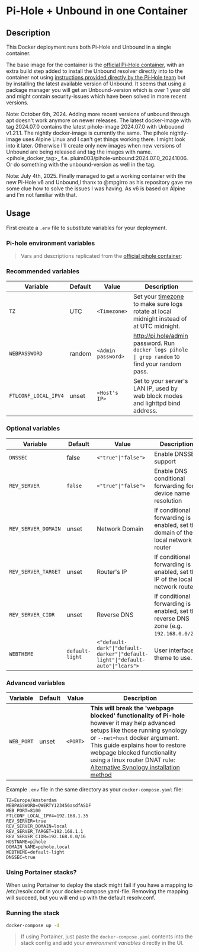 # Pi-Hole + Unbound in one Container

## Description

This Docker deployment runs both Pi-Hole and Unbound in a single container.

The base image for the container is the [official Pi-Hole container](https://hub.docker.com/r/pihole/pihole), with an extra build step added to install the Unbound resolver directly into to the container not using [instructions provided directly by the Pi-Hole team](https://docs.pi-hole.net/guides/unbound/) but by installing the latest available version of Unbound. It seems that using a package manager you will get an Unbound-version which is over 1 year old and might contain security-issues which have been solved in more recent versions.

Note: October 6th, 2024. Adding more recent versions of unbound through apt doesn't work anymore on newer releases. The latest docker-image with tag 2024.07.0 contains the latest pihole-image 2024.07.0 with Unbouond v1.21.1. 
The nightly docker-image is currently the same. The pihole nightly-image uses Alpine Linux and I can't get things working there. I might look into it later. Otherwise I'll create only new images when new versions of Unbound are being released and tag the images with name.<pihole_docker_tag>_<date> f.e. pluim003/pihole-unbound:2024.07.0_20241006. Or do something with the unbound-version as well in the tag.

Note: July 4th, 2025. Finally managed to get a working container with the new Pi-Hole v6 and Unbound,l thanx to @mpgirro as his repository gave me some clue how to solve the issues I was having. As v6 is based on Alpine and I'm not familiar with that.
## Usage

First create a `.env` file to substitute variables for your deployment.

### Pi-hole environment variables

> Vars and descriptions replicated from the [official pihole container](https://github.com/pi-hole/docker-pi-hole/#environment-variables):

### Recommended variables

| Variable | Default | Value | Description |
| -------- | ------- | ----- | ---------- |
| `TZ` | UTC | `<Timezone>` | Set your [timezone](https://en.wikipedia.org/wiki/List_of_tz_database_time_zones) to make sure logs rotate at local midnight instead of at UTC midnight.
| `WEBPASSWORD` | random | `<Admin password>` | http://pi.hole/admin password. Run `docker logs pihole \| grep random` to find your random pass.
| `FTLCONF_LOCAL_IPV4` | unset | `<Host's IP>` | Set to your server's LAN IP, used by web block modes and lighttpd bind address.

### Optional variables

| Variable | Default | Value | Description |
| -------- | ------- | ----- | ---------- |
| `DNSSEC` | 	false  |	`<"true"\|"false">` | Enable DNSSEC support
| `REV_SERVER` | `false` | `<"true"\|"false">` | Enable DNS conditional forwarding for device name resolution |
| `REV_SERVER_DOMAIN` | unset | Network Domain | If conditional forwarding is enabled, set the domain of the local network router |
| `REV_SERVER_TARGET` | unset | Router's IP | If conditional forwarding is enabled, set the IP of the local network router |
| `REV_SERVER_CIDR` | unset | Reverse DNS | If conditional forwarding is enabled, set the reverse DNS zone (e.g. `192.168.0.0/24`) |
| `WEBTHEME` | `default-light` | `<"default-dark"\|"default-darker"\|"default-light"\|"default-auto"\|"lcars">`| User interface theme to use.

### Advanced variables

| Variable | Default | Value | Description |
| -------- | ------- | ----- | ---------- |
| `WEB_PORT` | unset | `<PORT>`| **This will break the 'webpage blocked' functionality of Pi-hole** however it may help advanced setups like those running synology or `--net=host` docker argument.  This guide explains how to restore webpage blocked functionality using a linux router DNAT rule: [Alternative Synology installation method](https://discourse.pi-hole.net/t/alternative-synology-installation-method/5454?u=diginc)

Example `.env` file in the same directory as your `docker-compose.yaml` file:

```
TZ=Europe/Amsterdam
WEBPASSWORD=QWERTY123456asdfASDF
WEB_PORT=8100
FTLCONF_LOCAL_IPV4=192.168.1.35
REV_SERVER=true
REV_SERVER_DOMAIN=local
REV_SERVER_TARGET=192.168.1.1
REV_SERVER_CIDR=192.168.0.0/16
HOSTNAME=pihole
DOMAIN_NAME=pihole.local
WEBTHEME=default-light
DNSSEC=true
```

### Using Portainer stacks? 

When using Portainer to deploy the stack might fail if you have a mapping to /etc/resolv.conf in your docker-compose.yaml-file. Removing the mapping will succeed, but you will end up with the default resolv.conf.

### Running the stack

```bash
docker-compose up -d
```

> If using Portainer, just paste the `docker-compose.yaml` contents into the stack config and add your *environment variables* directly in the UI.
